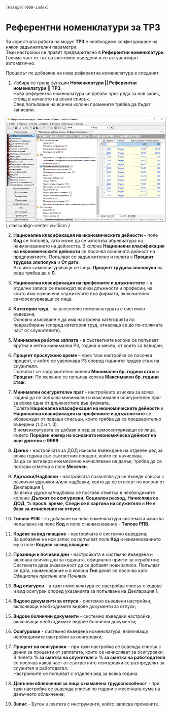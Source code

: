 ```{only} html
[Нагоре](000-index)
```

# Референтни номенклатури за ТРЗ

За коректната работа на модул **ТРЗ** е необходимо конфигуриране на някои задължителни параметри.  
Тези настройки се правят предварително в **Референтни номенклатури**. Голяма част от тях са системно въведени и се актуализират автоматично.    

Процесът по добавяне на нова референтна номенклатура е следният:  

1) Избира се група функции **Номенклатури || Референтни номенклатури || ТРЗ**.  
Нова референтна номенклатура се добавя чрез реда за нов запис, стоящ в началото на всеки списък.  
След попълване на всички колони промените трябва да бъдат записани.  

![](901-payroll-settings1.png){ class=align-center w=15cm }

2) **Национална класификация на икономическите дейности** – поле **Код** се попълва, като може да се използва абревиатура на наименованието на дейността. В колона **Национална класификация на икономическите дейности** се посочва основната дейност на предприятието. Попълват се задължително и полета с **Процент трудова злополука** и **От дата**.  
Ако има самоосигуряващи се лица, **Процент трудова злополука** на реда трябва да е **0**. 

3) **Национална класификация на професиите и длъжностите** – в отделни записи се въвеждат всички длъжности и професии, на които има назначени служителите във фирмата, включително самоосигуряващи се лица.  

4) **Категории труд** - за улеснение номенклатурата е системно въведена;  
Основно изискване е да има настроена категорията по подразбиране (според категория труд, отнасяща се до по–голямата част от служителите).  

5) **Минимална работна заплата** - в съответните колони се попълват брутна и нетна минимална РЗ, година и месец, от които са валидни;  

6) **Процент прослужено време** – чрез тази настройка се посочва процент, с който се увеличава РЗ според годините трудов стаж на служителя.  
Попълват се задължително колони **Минимален бр. години стаж** и **Процент**. По желание се попълва колона **Максимален бр. години стаж**.  

7) **Минимален осигурителен праг** - настройката изисква за всяка година да се попълва минимален и максимален осигурителен праг за всяка една от длъжностите във фирмата.  
Полета **Национална класификация на икономическите дейности** и **Национална класификация на професиите и длъжностите** се обзавеждат от падащи списъци, които трябва да са предварително въведени (т.2 и т. 3).  
В номенклатурата се добавя и ред за самоосигуряващи се лица, където **Пореден номер на основната икономическа дейност на осигурителя** е **9999**.  

8) **Данък** - настройката за ДОД изисква въвеждане на отделен ред за всяка година със съответния процент, който се начислява.  
За да се активира ежемесечно начисляване на данък, трябва да се постави отметка в поле **Месечен**.  

9) **Удръжки/Надбавки** - настройката позволява да се въведе списък с различни удръжки и/или надбавки, които да се отнесат по колони от Декларация 1;  
За всяка удръжка/надбавка се поставя отметка в необходимите колони: **Дължат се осигуровки**, **Социален разход**, **Начислява се ДОД**, **% просл. време**, **Следи се в картона на служителя** и **Не е база за изчисление на отпуск**. 

10) **Типове РПВ** - за добавяне на нова номенклатура системата изисква попълване на поле **Код** и  поле с наименование - **Типове РПВ**.  

11) **Кодове за вид плащане** - настройката е системно въведена;  
За добавяне на нов запис се попълват поле **Код** и наименованието му в поле **Кодове за вид плащане**.

12) **Празници и почивни дни** - настройката е системно въведена и включва всички дни за годината, официално приети за неработни;  
Системата дава възможност да се добавят нови записи. Попълват се дата, наименование и в колона **Тип** денят се посочва като *Официален празник* или *Почивен*.  

13) **Вид осигурен** - в тази номенклатура се настройва списък с кодове и вид осигурен според указанията за попълване на Декларация 1.  

14) **Видове документи за отпуск** - системно въведени настройки, включващи необходимите видове документи за отпуск; 

15) **Видове болнични документи** - системно въведени настройки, включващи необходимите видове болнични документи;  

16) **Осигуровки** - системно въведена номенклатура, включваща необходимите настройки за осигуровки;  

17) **Процент на осигуровки** – при тази настройка се въвежда списък с данни за проценти от заплатата, които се начисляват за осигуровки;  
В полета **% за сметка на служителя** и **% за сметка на работодателя** се посочва каква част от съответните осигуровки се разпределят за служител и работодател.  
Настройките се попълват с отделен ред за всяка година.  

18) **Данъчни облекчения за лица с намалена трудоспособност** - при тази настройка се въвежда списък по години с месечната сума на данъчното облекчение;  

19) **Запис** - Бутон в лентата с инструменти, който записва промените.